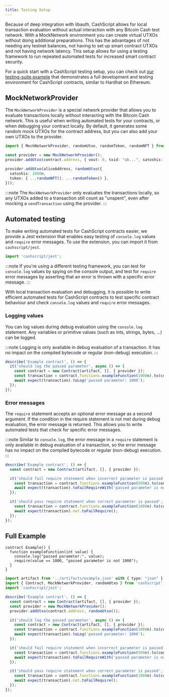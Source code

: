 ```yaml
---
title: Testing Setup
---
```


Because of deep integration with libauth, CashScript allows for local transaction evaluation without actual interaction with any Bitcoin Cash test network. With a MockNetwork environment you can create virtual UTXOs without doing additional preparations. This has the advantages of not needing any testnet balances, not having to set up smart contract UTXOs and not having network latency. This setup allows for using a testing framework to run repeated automated tests for increased smart contract security.

For a quick start with a CashScript testing setup, you can check out [our testing-suite example](https://github.com/CashScript/cashscript/tree/next/examples/testing-suite) that demonstrates a full development and testing environment for CashScript contracts, similar to Hardhat on Ethereum.

## MockNetworkProvider

The `MockNetworkProvider` is a special network provider that allows you to evaluate transactions locally without interacting with the Bitcoin Cash network. This is useful when writing automated tests for your contracts, or when debugging your contract locally. By default, it generates some random mock UTXOs for the contract address, but you can also add your own UTXOs to the provider.

```ts
import { MockNetworkProvider, randomUtxo, randomToken, randomNFT } from 'cashscript';

const provider = new MockNetworkProvider();
provider.addUtxo(contract.address, { vout: 0, txid: "ab...", satoshis: 10000n });

provider.addUtxo(aliceAddress, randomUtxo({
  satoshis: 1000n,
  token: { ...randomNFT(), ...randomToken() },
}));
```

:::note
The `MockNetworkProvider` only evaluates the transactions locally, so any UTXOs added to a transaction still count as "unspent", even after mocking a `sendTransaction` using the provider.
:::

## Automated testing

To make writing automated tests for CashScript contracts easier, we provide a Jest extension that enables easy testing of `console.log` values and `require` error messages. To use the extension, you can import it from `cashscript/jest`.

```ts
import 'cashscript/jest';
```

:::note
If you're using a different testing framework, you can test for `console.log` values by spying on the console output, and test for `require` error messages by asserting that an error is thrown with a specific error message.
:::

With local transaction evaluation and debugging, it is possible to write efficient automated tests for CashScript contracts to test specific contract behaviour and check `console.log` values and `require` error messages.

### Logging values

You can log values during debug evaluation using the `console.log` statement. Any variables or primitive values (such as ints, strings, bytes, ...) can be logged.

:::note
Logging is only available in debug evaluation of a transaction. It has no impact on the compiled bytecode or regular (non-debug) execution.
:::

```ts
describe('Example contract', () => {
  it('should log the passed parameter', async () => {
    const contract = new Contract(artifact, [], { provider });
    const transaction = contract.functions.exampleFunction(1000n).to(contract.address, 10000n);
    await expect(transaction).toLog('passed parameter: 1000');
  });
});
```

### Error messages

The `require` statement accepts an optional error message as a second argument. If the condition in the require statement is not met during debug evaluation, the error message is returned. This allows you to write automated tests that check for specific error messages.

:::note
Similar to `console.log`, the error message in a `require` statement is only available in debug evaluation of a transaction, so the error message has no impact on the compiled bytecode or regular (non-debug) execution.
:::

```ts
describe('Example contract', () => {
  const contract = new Contract(artifact, [], { provider });

  it('should fail require statement when incorrect parameter is passed', async () => {
    const transaction = contract.functions.exampleFunction(999n).to(contract.address, 10000n);
    await expect(transaction).toFailRequireWith('passed parameter is not 1000');
  });

  it('should pass require statement when correct parameter is passed', async () => {
    const transaction = contract.functions.exampleFunction(1000n).to(contract.address, 10000n);
    await expect(transaction).not.toFailRequire();
  });
});
```

## Full Example

```solidity title="Example contract"
contract Example() {
  function exampleFunction(int value) {
    console.log("passed parameter:", value);
    require(value == 1000, "passed parameter is not 1000");
  }
}
```

```ts title="Example test file"
import artifact from '../artifacts/example.json' with { type: "json" };
import { Contract, MockNetworkProvider, randomUtxo } from 'cashscript';
import 'cashscript/jest';

describe('Example contract', () => {
  const contract = new Contract(artifact, [], { provider });
  const provider = new MockNetworkProvider();
  provider.addUtxo(contract.address, randomUtxo());

  it('should log the passed parameter', async () => {
    const contract = new Contract(artifact, [], { provider });
    const transaction = contract.functions.exampleFunction(1000n).to(contract.address, 10000n);
    await expect(transaction).toLog('passed parameter: 1000');
  });

  it('should fail require statement when incorrect parameter is passed', async () => {
    const transaction = contract.functions.exampleFunction(999n).to(contract.address, 10000n);
    await expect(transaction).toFailRequireWith('passed parameter is not 1000');
  });

  it('should pass require statement when correct parameter is passed', async () => {
    const transaction = contract.functions.exampleFunction(1000n).to(contract.address, 10000n);
    await expect(transaction).not.toFailRequire();
  });
});

```
